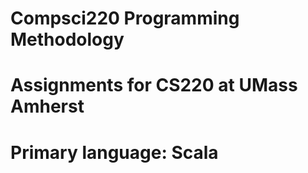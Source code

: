 # Compsci220 Programming Methodology

# Assignments for CS220 at UMass Amherst
# Primary language: Scala